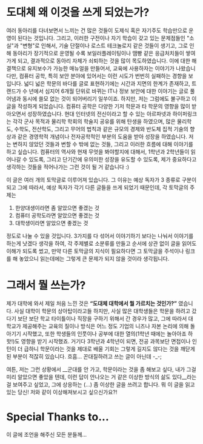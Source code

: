 # 도대체 왜 이것을 쓰게 되었는가?

여러 동아리를 다녀보면서 느끼는 건 많은 것들이 도제식 혹은 자기주도 학습만으로 운영이 된다는 것입니다. 그리고, 이러한 구전이나 자기 학습이 갖고 있는 문제점들인 "소실"과 "변형"로 인해서, 기술 단절이나 로스트 테크놀로지 같은 것들이 생기고, 그로 인해 동아리가 장기적으로 운영될 수록 보일러플레이팅이나 땜빵 같은 응급처치들이 쌓여가게 되고, 결과적으로 동아리 자체가 쇠퇴하는 것을 많이 목도하였습니다. 이에 대한 해결책으로 유지보수가 가능한 매뉴얼을 만들어서, 교육에 사용하자는 이야기가 나왔습니다만, 컴퓨터 공학, 특히 보안 분야에 있어서는 이런 시도가 번번히 실패하는 경향을 보입니다. 넓디 넓은 학문의 바다를 글로 표현하기에는 시간과 지면의 한계가 존재하고, 트랜드가 수 년에서 심지어 6개월 단위로 바뀌는 IT나 정보 보안에 대한 이야기는 글로 풀어냄과 동시에 쓸모 없는 것이 되어버리기 일쑤이죠. 하지만, 저는 그럼에도 불구하고 이 글을 작성하게 되었습니다. 컴퓨터 공학은 다양한 기저 학문과 타 학문의 영향을 많이 받아오면서 성장하였습니다. 현대 인터넷의 전신이라고 할 수 있는 아르파넷과 하이퍼링크는 각각 군사 목적과 물리학 학회의 학술지 공유를 위해 탄생을 하였으며, 많은 물리학도, 수학도, 전산학도, 그리고 무어의 법칙과 같은 규모의 경제와 반도체 집적 기술의 향상과 같은 경영학적 개념이나 전자공학적인 부분의 도움을 받아 성장을 하였습니다. 저는 변하지 않았던 것들과 변할 수 밖에 없는 것들, 그리고 이러한 흐름에 대해 이야기를 하고 싶습니다. 컴퓨터의 역사와 현재 무엇을 봐야할지에 대해서, 1학년과 2학년들이 읽어나갈 수 있도록, 그리고 단기간에 유의미한 성장을 유도할 수 있도록, 제가 중요하다고 생각하는 것들을 적어나가는 그런 것이 될 거 같습니다 :)

이 글은 여러 개의 토막글로 이루어져 있습니다. 그 이유는 예상 독자가 3 종류로 구분이 되고 그에 따라서, 예상 독자가 각기 다른 글들을 쓰게 되었기 때문인데, 각 토막글의 주제는

1. 한양대생이라면 좀 알았으면 좋겠는 것
2. 컴퓨터 공학도라면 알았으면 좋겠는 것
3. 대학생이라면 알았으면 좋겠는 것

정도로 나눌 수 있을 것입니다. 3가지를 다 섞어서 이야기하기 보다는 나눠서 이야기를 하는게 낫겠다 생각을 하여, 각 주제별로 소분류를 만들고 순서에 상관 없이 글을 읽어도 이해가 되도록 썼고, 만약 다른 토막글의 지식이 필요하다면 그 토막글을 주석이나 링크를 해 놓았으니 읽는데에는 그렇게 큰 문제가 되지 않을 것이라 생각됩니다.

# 그래서 뭘 쓰는가?

제가 대학에 와서 제일 처음 느낀 것은 __“도대체 대학에서 뭘 가르치는 것인가?”__ 였습니다. 사실 대학이 학문의 상아탑이라고들 하지만, 사실 많은 대학생들은 학문을 하려고 갔다기 보단 보단 학교 타이틀이나 직장을 구하기 위해서 간 경우가 많고, 그에 따라서 대학교가 제공해주는 교육의 질이나 방식은 어느 정도 기업의 니즈나 자본 논리에 의해 돌아기기 시작했고, 또한 학생들의 인풋이나 공부에 대한 열의(1학년 때에는 놀아아죠 하핫!)도 영향을 받기 시작했죠. 거기다 3학년과 4학년이 되면, 전공 과목보단 면접이나 인턴이 더 급하니 학문이라는 것을 제대로 배울 기회는 그렇게 길지도 않다는 것을 깨닫게 된 부분이 적잖히 있습니다. 흐흠… 꼰대질하려고 쓰는 글이 아닌데 -_-;

여튼, 저는 그런 상황에서 __군대를 안 가고, 학문이라는 것을 좀 해보고 싶다, 내가 그걸 미리 알았으면 좋았을 텐데, 이런 답이 안나오는 거 같은 이상한 방식의 삶도 있다__라는 걸 보여주고 싶었고, 그에 상응하는 (…) 좀 이상한 글을 쓰려고 합니다. 뭐 이 글을 읽고 있는 당신! 저와 같이 이상해져보시고 싶으신가요?!

# Special Thanks to...

이 글에 조언을 해주신 모든 분들께...
